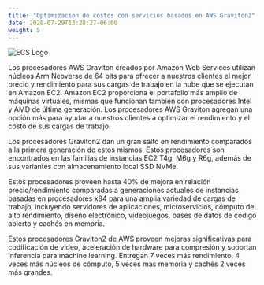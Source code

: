```yaml
---
title: "Optimización de costos con servicios basados en AWS Graviton2"
date: 2020-07-29T13:28:27-06:00
weight: 5
---
```


![ECS Logo](/images/graviton2.png)

Los procesadores AWS Graviton creados por Amazon Web Services utilizan núcleos Arm Neoverse de 64 bits para ofrecer a nuestros clientes el mejor precio y rendimiento para sus cargas de trabajo en la nube que se ejecutan en Amazon EC2. Amazon EC2 proporciona el portafolio más amplio de máquinas virtuales, mismas que funcionan también con procesadores Intel y AMD de última generación. Los procesadores AWS Graviton agregan una opción más para ayudar a nuestros clientes a optimizar el rendimiento y el costo de sus cargas de trabajo.

Los procesadores Graviton2 dan un gran salto en rendimiento comparados a la primera generación de estos mismos. Estos procesadores son encontrados en las familias de instancias EC2 T4g, M6g y R6g, además de sus variantes con almacenamiento local SSD NVMe.

Estos procesadores proveen hasta 40% de mejora en relación precio/rendimiento comparadas a generaciones actuales de instancias basadas en procesadores x84 para una amplia variedad de cargas de trabajo, incluyendo servidores de aplicaciones, microservicios, cómputo de alto rendimiento, diseño electrónico, videojuegos, bases de datos de código abierto y cachés en memoria.

Estos procesadores Graviton2 de AWS proveen mejoras significativas para codificación de video, aceleración de hardware para compresión y soportan inferencia para machine learning. Entregan 7 veces más rendimiento, 4 veces más núcleos de cómputo, 5 veces más memoria y cachés 2 veces más grandes.
